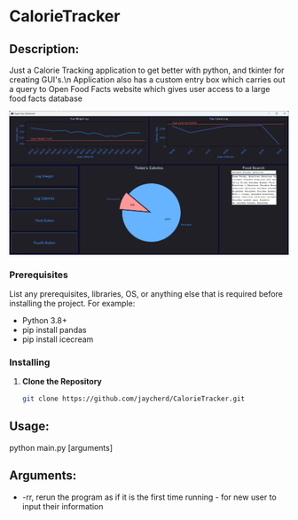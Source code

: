# CalorieTracker
## Description:
Just a Calorie Tracking application to get better with python, and tkinter for creating GUI's.\n
Application also has a custom entry box which carries out a query to Open Food Facts website which gives user access to a large food facts database

![The Dashboard](./images/dashboard.png)


### Prerequisites
List any prerequisites, libraries, OS, or anything else that is required before installing the project. For example:
- Python 3.8+
- pip install pandas
- pip install icecream

### Installing
1. **Clone the Repository**
   ```sh
   git clone https://github.com/jaycherd/CalorieTracker.git
   ```

## Usage:
python main.py [arguments]
## Arguments:
- -rr, rerun the program as if it is the first time running - for new user to input their information

